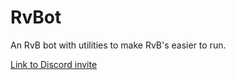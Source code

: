 # RvBot

An RvB bot with utilities to make RvB's easier to run.

[Link to Discord invite](https://discord.com/oauth2/authorize?client_id=1339362298686341250&permissions=8&integration_type=0&scope=bot)